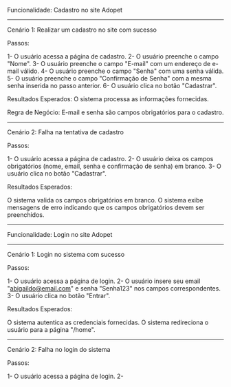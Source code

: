 Funcionalidade: Cadastro no site Adopet

_______________________________________________

Cenário 1: Realizar um cadastro no site com sucesso

Passos:

1- O usuário acessa a página de cadastro.
2- O usuário preenche o campo "Nome".
3- O usuário preenche o campo "E-mail" com um endereço de e-mail válido.
4- O usuário preenche o campo "Senha" com uma senha válida.
5- O usuário preenche o campo "Confirmação de Senha" com a mesma senha inserida no passo anterior.
6- O usuário clica no botão "Cadastrar".

Resultados Esperados:
O sistema processa as informações fornecidas.

Regra de Negócio:
E-mail e senha são campos obrigatórios para o cadastro.

_______________________________________________

Cenário 2: Falha na tentativa de cadastro

Passos:

1- O usuário acessa a página de cadastro.
2- O usuário deixa os campos obrigatórios (nome, email, senha e confirmação de senha) em branco.
3- O usuário clica no botão "Cadastrar".

Resultados Esperados:

O sistema valida os campos obrigatórios em branco.
O sistema exibe mensagens de erro indicando que os campos obrigatórios devem ser preenchidos.

_______________________________________________




Funcionalidade: Login no site Adopet

_______________________________________________

Cenário 1: Login no sistema com sucesso

Passos:

1- O usuário acessa a página de login.
2- O usuário insere seu email "abigaildo@email.com" e senha "Senha123" nos campos correspondentes.
3- O usuário clica no botão "Entrar".

Resultados Esperados:

O sistema autentica as credenciais fornecidas.
O sistema redireciona o usuário para a página "/home".

_______________________________________________

Cenário 2: Falha no login do sistema

Passos: 

1- O usuário acessa a página de login.
2-